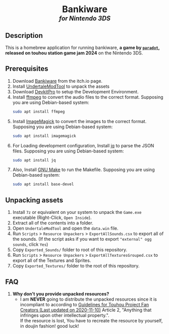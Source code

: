 <h1 align="center">Bankiware<br><small><sup><i>for Nintendo 3DS</i></sup></small></h1>


## Description
This is a homebrew application for running bankiware, __a game by [`paradot`](https://x.com/zenerat), released on touhou station game jam 2024__ on the Nintendo 3DS.

## Prerequisites
1. Download [Bankiware](https://para-dot.itch.io/bankiware) from the itch.io page.
2. Install [UndertaleModTool](https://github.com/UnderminersTeam/UndertaleModTool) to unpack the assets
3. Download [DevkitPro](https://devkitpro.org/wiki/Getting_Started) to setup the Development Environment.
4. Install [ffmpeg](https://ffmpeg.org/download.html) to convert the audio files to the correct format.
   Supposing you are using Debian-based system:  
   ```bash
   sudo apt install ffmpeg
   ```
5. Install [ImageMagick](https://imagemagick.org/script/download.php) to convert the images to the correct format.
   Supposing you are using Debian-based system:  
   ```bash
   sudo apt install imagemagick
   ```
6. For Loading development configuration, Install [jq](https://stedolan.github.io/jq/download/) to parse the JSON files.
   Supposing you are using Debian-based system:  
   ```bash
   sudo apt install jq
   ```
7. Also, Install [GNU Make](https://www.gnu.org/software/make/) to run the Makefile.
   Supposing you are using Debian-based system:  
   ```bash
   sudo apt install base-devel
   ```

## Unpacking assets
1. Install `7z` or equivalent on your system to unpack the `Game.exe` executable (Right-Click, `Open Inside`).
2. Extract all of the contents into a folder.
3. Open `UndertaleModTool` and open the `data.win` file.
4. Run `Scripts` > `Resource Unpackers` > `ExportAllSounds.csx` to export all of the sounds. (If the script asks if you want to export `"external" ogg sounds`, click `Yes`)
5. Copy `Exported_Sounds/` folder to root of this repository.
6. Run `Scripts` > `Resource Unpackers` > `ExportAllTexturesGrouped.csx` to export all of the Textures and Sprites.
7. Copy `Exported_Textures/` folder to the root of this repository.


## FAQ
1. **Why don't you provide unpacked resources?**
   - I am **NEVER** going to distribute the unpacked resources since it is incompliant to according to [Guidelines for Touhou Project Fan Creators (Last updated on 2020-11-10)](https://touhou-project.news/guidelines_en/) Article 2, "Anything that infringes upon other intellectual property.".  
     If the resource is lost, You have to recreate the resource by yourself, in doujin fashion! good luck!
